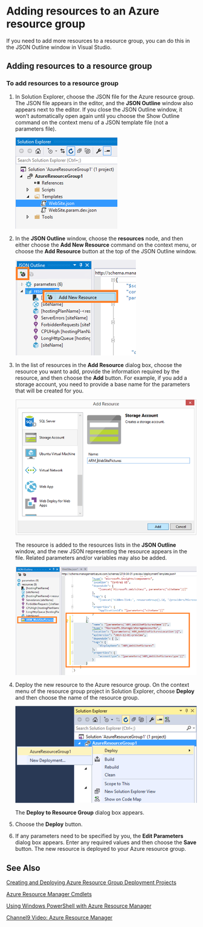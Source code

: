 <properties 
   pageTitle="Adding resources to an Azure resource group"
   description="Learn how to add resources to an Azure Resource Group by using Visual Studio."
   services="visual-studio-online"
   documentationCenter="na"
   authors="kempb"
   manager="douge"
   editor="tglee" />
<tags 
   ms.service="multiple"
   ms.devlang="dotnet"
   ms.topic="article"
   ms.tgt_pltfrm="na"
   ms.workload="multiple"
   ms.date="08/13/2015"
   ms.author="kempb" />

# Adding resources to an Azure resource group

If you need to add more resources to a resource group, you can do this in the JSON Outline window in Visual Studio.

## Adding resources to a resource group

### To add resources to a resource group

1. In Solution Explorer, choose the JSON file for the Azure resource group. The JSON file appears in the editor, and the **JSON Outline** window also appears next to the editor. If you close the JSON Outline window, it won't automatically open again until you choose the Show Outline command on the context menu of a JSON template file (not a parameters file).

    ![JSON file for Azure resource group](./media/vs-azure-tools-resource-group-adding-resources/arm-json-file.png)

1. In the **JSON Outline** window, choose the **resources** node, and then either choose the **Add New Resource** command on the context menu, or choose the **Add Resource** button at the top of the JSON Outline window.

    ![Adding a new resource to resource group](./media/vs-azure-tools-resource-group-adding-resources/arm-add-resource.png)

1. In the list of resources in the **Add Resource** dialog box, choose the resource you want to add, provide the information required by the resource, and then choose the **Add** button. For example, if you add a storage account, you need to provide a base name for the parameters that will be created for you. 
 
    ![Add Resource dialog box](./media/vs-azure-tools-resource-group-adding-resources/arm-add-resource-dialog.png)

    The resource is added to the resources lists in the **JSON Outline** window, and the new JSON representing the resource appears in the file. Related parameters and/or variables may also be added.


    ![Resource added to JSON file](./media/vs-azure-tools-resource-group-adding-resources/arm-add-resource-json.png)

1. Deploy the new resource to the Azure resource group. On the context menu of the resource group project in Solution Explorer, choose **Deploy** and then choose the name of the resource group. 

    ![Azure resource group deployed](./media/vs-azure-tools-resource-group-adding-resources/deploy-arm-resource-group.png)

    The **Deploy to Resource Group** dialog box appears.


1. Choose the **Deploy** button.

1. If any parameters need to be specified by you, the **Edit Parameters** dialog box appears. Enter any required values and then choose the **Save** button. The new resource is deployed to your Azure resource group.

## See Also

[Creating and Deploying Azure Resource Group Deployment Projects](http://go.microsoft.com/fwlink/p/?LinkID=623073)

[Azure Resource Manager Cmdlets](https://msdn.microsoft.com/library/dn654592.aspx)

[Using Windows PowerShell with Azure Resource Manager](../powershell-azure-resource-manager/)

[Channel9 Video: Azure Resource Manager](http://channel9.msdn.com/Events/TechEd/NorthAmerica/2014/DEV-B224#fbid=)

